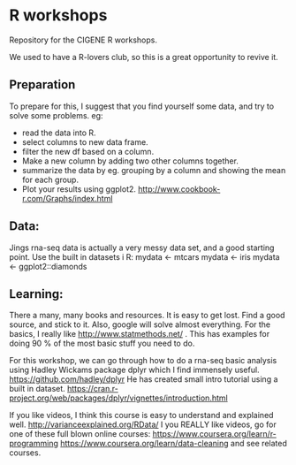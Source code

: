 # R workshops
Repository for the CIGENE R workshops. 

We used to have a R-lovers club, so this is a great opportunity to revive it. 

## Preparation
To prepare for this, I suggest that you find yourself some data, and try to solve some problems.
eg:
* read the data into R. 
* select columns to new data frame.
* filter the new df based on a column. 
* Make a new column by adding two other columns together. 
* summarize the data by eg. grouping by a column  and showing the mean for each group.
* Plot your results using ggplot2. http://www.cookbook-r.com/Graphs/index.html 

## Data:
Jings rna-seq data is actually a very messy data set, and a good starting point. 
Use the built in datasets i R:
mydata <- mtcars
mydata <- iris
mydata <- ggplot2::diamonds

## Learning:
There a many, many books and resources. It is easy to get lost. Find a good source, and stick to it. Also, google will solve almost everything. 
For the basics, I really like http://www.statmethods.net/ . This has examples for doing 90 % of the most basic stuff you need to do.

For this workshop, we can go through how to do a rna-seq basic analysis using Hadley Wickams package dplyr which I find immensely useful. https://github.com/hadley/dplyr 
He has created small intro tutorial using a built in dataset. 
https://cran.r-project.org/web/packages/dplyr/vignettes/introduction.html  

If you like videos, I think this course is easy to understand and explained well. http://varianceexplained.org/RData/ 
I you REALLY like videos, go for one of these full blown online courses: https://www.coursera.org/learn/r-programming 
https://www.coursera.org/learn/data-cleaning and see related courses. 


